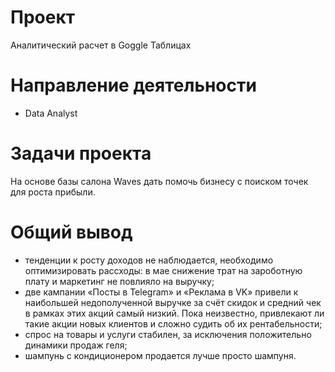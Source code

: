 # Проект
Аналитический расчет в Goggle Таблицах
# Направление деятельности
* Data Analyst
# Задачи проекта
На основе базы салона Waves дать помочь бизнесу с поиском точек для роста прибыли.
# Общий вывод
- тенденции к росту доходов не наблюдается, необходимо оптимизировать рассходы: в мае снижение трат на зароботную плату и маркетинг не повлияло на выручку;
- две кампании «Посты в Telegram» и «Реклама в VK» привели к наибольшей недополученной выручке за счёт скидок и средний чек в рамках этих акций самый низкий. Пока неизвестно, привлекают ли такие акции новых клиентов и сложно судить об их рентабельности;
- спрос на товары и услуги стабилен, за исключения положительно динамики продаж геля;
- шампунь с кондиционером продается лучше просто шампуня.
